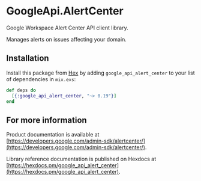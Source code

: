 # GoogleApi.AlertCenter

Google Workspace Alert Center API client library.

Manages alerts on issues affecting your domain.

## Installation

Install this package from [Hex](https://hex.pm) by adding
`google_api_alert_center` to your list of dependencies in `mix.exs`:

```elixir
def deps do
  [{:google_api_alert_center, "~> 0.19"}]
end
```

## For more information

Product documentation is available at [https://developers.google.com/admin-sdk/alertcenter/](https://developers.google.com/admin-sdk/alertcenter/).

Library reference documentation is published on Hexdocs at
[https://hexdocs.pm/google_api_alert_center](https://hexdocs.pm/google_api_alert_center).
